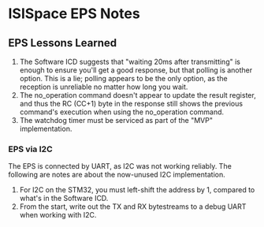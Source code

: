 # ISISpace EPS Notes

## EPS Lessons Learned
1. The Software ICD suggests that "waiting 20ms after transmitting" is enough to ensure you'll get a good response, but that polling is another option. This is a lie; polling appears to be the only option, as the reception is unreliable no matter how long you wait.
2. The no_operation command doesn't appear to update the result register, and thus the RC (CC+1) byte in the response still shows the previous command's execution when using the no_operation command.
3. The watchdog timer must be serviced as part of the "MVP" implementation.

### EPS via I2C

The EPS is connected by UART, as I2C was not working reliably. The following are notes are about the now-unused I2C implementation.

1. For I2C on the STM32, you must left-shift the address by 1, compared to what's in the Software ICD.
2. From the start, write out the TX and RX bytestreams to a debug UART when working with I2C.
